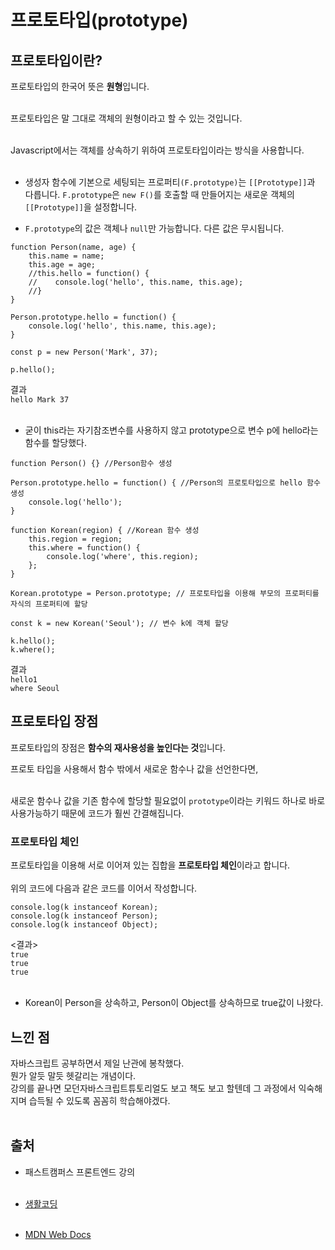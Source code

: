 # 프로토타입(prototype)

## 프로토타입이란?

프로토타입의 한국어 뜻은 **원형**입니다.<br><br>

프로토타입은 말 그대로 객체의 원형이라고 할 수 있는 것입니다.<br><br>

Javascript에서는 객체를 상속하기 위하여 프로토타입이라는 방식을 사용합니다.<br><br>

- 생성자 함수에 기본으로 세팅되는 프로퍼티`(F.prototype)`는 `[[Prototype]]`과 다릅니다. `F.prototype`은 `new F()`를 호출할 때 만들어지는 새로운 객체의 `[[Prototype]]`을 설정합니다.

- `F.prototype`의 값은 객체나 `null`만 가능합니다. 다른 값은 무시됩니다.

```
function Person(name, age) {
    this.name = name;
    this.age = age;
    //this.hello = function() {
    //    console.log('hello', this.name, this.age);
    //}
}

Person.prototype.hello = function() {
    console.log('hello', this.name, this.age);
}

const p = new Person('Mark', 37);

p.hello();
```

결과<br>
`hello Mark 37`<br><br>

- 굳이 this라는 자기참조변수를 사용하지 않고 prototype으로 변수 p에 hello라는 함수를 할당했다.

```
function Person() {} //Person함수 생성

Person.prototype.hello = function() { //Person의 프로토타입으로 hello 함수 생성
    console.log('hello');
}

function Korean(region) { //Korean 함수 생성
    this.region = region;
    this.where = function() {
        console.log('where', this.region);
    };
}

Korean.prototype = Person.prototype; // 프로토타입을 이용해 부모의 프로퍼티를 자식의 프로퍼티에 할당

const k = new Korean('Seoul'); // 변수 k에 객체 할당

k.hello();
k.where();
```

결과<br>
`hello1`<br>
`where Seoul`<br>

## 프로토타입 장점

프로토타입의 장점은 **함수의 재사용성을 높인다는 것**입니다.<br>

프로토 타입을 사용해서 함수 밖에서 새로운 함수나 값을 선언한다면,<br><br>

새로운 함수나 값을 기존 함수에 할당할 필요없이 `prototype`이라는 키워드 하나로 바로 사용가능하기 때문에 코드가 훨씬 간결해집니다.

### 프로토타입 체인

프로토타입을 이용해 서로 이어져 있는 집합을 **프로토타입 체인**이라고 합니다.<br><br>
위의 코드에 다음과 같은 코드를 이어서 작성합니다.<br>

```
console.log(k instanceof Korean);
console.log(k instanceof Person);
console.log(k instanceof Object);
```

<결과><br>
`true`<br>
`true`<br>
`true`<br><br>

- Korean이 Person을 상속하고, Person이 Object를 상속하므로 true값이 나왔다.<br>

## 느낀 점

자바스크립트 공부하면서 제일 난관에 봉착했다.<br>
뭔가 알듯 말듯 헷갈리는 개념이다.<br>
강의를 끝나면 모던자바스크립트튜토리얼도 보고 책도 보고 할텐데 그 과정에서 익숙해지며 습득될 수 있도록 꼼꼼히 학습해야겠다.<br><br>

## 출처

- 패스트캠퍼스 프론트엔드 강의<br><br>

- [생활코딩](https://opentutorials.org/course/743/6573)<br><br>

- [MDN Web Docs](https://developer.mozilla.org/ko/docs/Learn/JavaScript/Objects/Object_prototypes)
